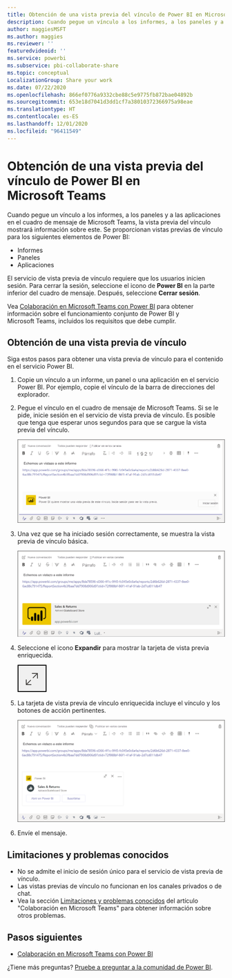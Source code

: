 ```yaml
---
title: Obtención de una vista previa del vínculo de Power BI en Microsoft Teams
description: Cuando pegue un vínculo a los informes, a los paneles y a las aplicaciones en el cuadro de mensaje de Microsoft Teams, la vista previa del vínculo mostrará información sobre este.
author: maggiesMSFT
ms.author: maggies
ms.reviewer: ''
featuredvideoid: ''
ms.service: powerbi
ms.subservice: pbi-collaborate-share
ms.topic: conceptual
LocalizationGroup: Share your work
ms.date: 07/22/2020
ms.openlocfilehash: 866ef0776a9332cbe88c5e9775fb872bae04892b
ms.sourcegitcommit: 653e18d7041d3dd1cf7a38010372366975a98eae
ms.translationtype: HT
ms.contentlocale: es-ES
ms.lasthandoff: 12/01/2020
ms.locfileid: "96411549"
---
```

# <a name="get-a-power-bi-link-preview-in-microsoft-teams"></a>Obtención de una vista previa del vínculo de Power BI en Microsoft Teams

Cuando pegue un vínculo a los informes, a los paneles y a las aplicaciones en el cuadro de mensaje de Microsoft Teams, la vista previa del vínculo mostrará información sobre este. Se proporcionan vistas previas de vínculo para los siguientes elementos de Power BI:

- Informes
- Paneles
- Aplicaciones

El servicio de vista previa de vínculo requiere que los usuarios inicien sesión. Para cerrar la sesión, seleccione el icono de **Power BI** en la parte inferior del cuadro de mensaje. Después, seleccione **Cerrar sesión**.

Vea [Colaboración en Microsoft Teams con Power BI](service-collaborate-microsoft-teams.md) para obtener información sobre el funcionamiento conjunto de Power BI y Microsoft Teams, incluidos los requisitos que debe cumplir.

## <a name="get-a-link-preview"></a>Obtención de una vista previa de vínculo

Siga estos pasos para obtener una vista previa de vínculo para el contenido en el servicio Power BI.

1. Copie un vínculo a un informe, un panel o una aplicación en el servicio Power BI. Por ejemplo, copie el vínculo de la barra de direcciones del explorador.

1. Pegue el vínculo en el cuadro de mensaje de Microsoft Teams. Si se le pide, inicie sesión en el servicio de vista previa de vínculo. Es posible que tenga que esperar unos segundos para que se cargue la vista previa del vínculo.

    ![Captura de pantalla del cuadro Iniciar sesión en Power BI.](media/service-teams-link-preview/service-teams-link-preview-sign-in-needed.png)

1. Una vez que se ha iniciado sesión correctamente, se muestra la vista previa de vínculo básica.

    ![Captura de pantalla de la vista previa del vínculo básica.](media/service-teams-link-preview/service-teams-link-preview-basic.png)

1. Seleccione el icono **Expandir** para mostrar la tarjeta de vista previa enriquecida.

    ![Captura de pantalla del icono Expandir.](media/service-teams-link-preview/service-teams-link-preview-expand-icon.png)

1. La tarjeta de vista previa de vínculo enriquecida incluye el vínculo y los botones de acción pertinentes.

    ![Captura de pantalla de la tarjeta de vista previa del vínculo enriquecida.](media/service-teams-link-preview/service-teams-link-preview-nice-card.png)

1. Envíe el mensaje.

## <a name="known-issues-and-limitations"></a>Limitaciones y problemas conocidos

- No se admite el inicio de sesión único para el servicio de vista previa de vínculo.
- Las vistas previas de vínculo no funcionan en los canales privados o de chat.
- Vea la sección [Limitaciones y problemas conocidos](service-collaborate-microsoft-teams.md#known-issues-and-limitations) del artículo "Colaboración en Microsoft Teams" para obtener información sobre otros problemas.

## <a name="next-steps"></a>Pasos siguientes

- [Colaboración en Microsoft Teams con Power BI](service-collaborate-microsoft-teams.md)

¿Tiene más preguntas? [Pruebe a preguntar a la comunidad de Power BI](https://community.powerbi.com/).
